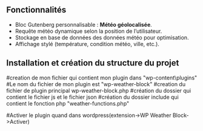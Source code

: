 ## Fonctionnalités
- Bloc Gutenberg personnalisable : **Météo géolocalisée**.
- Requête météo dynamique selon la position de l’utilisateur.
- Stockage en base de données des données météo pour optimisation.
- Affichage stylé (température, condition météo, ville, etc.).

## Installation et création du structure du projet
#creation de mon fichier qui contient mon plugin dans "wp-content\plugins\"
#Le nom du fichier de mon plugin est "wp-weather-block"
#creation du fichier de plugin principal wp-weather-block.php
#création du dossier qui contient le fichier js et le fichier json
#création du dossier include qui contient le fonction php "weather-functions.php"

#Activer le plugin quand dans wordpress(extension->WP Weather Block->Activer)
